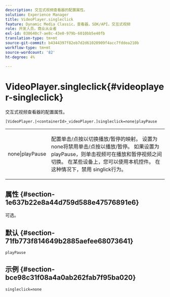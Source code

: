 ```yaml
---
description: 交互式视频查看器的配置属性。
solution: Experience Manager
title: VideoPlayer.singleclick
feature: Dynamic Media Classic，查看器，SDK/API，交互式视频
role: 开发人员，商业从业者
exl-id: 038640c7-ae8c-43e0-979b-6010bb5e40fb
translation-type: tm+mt
source-git-commit: b4344397f82eb7d2d61020909f4acc7fddea210b
workflow-type: tm+mt
source-wordcount: '82'
ht-degree: 4%

---
```


# VideoPlayer.singleclick{#videoplayer-singleclick}

交互式视频查看器的配置属性。

`[VideoPlayer.|<containerId>_videoPlayer.]singleclick=none|playPause`

<table id="table_441553CD34C94A58A9D7CBF772DEDDB6"> 
 <tbody> 
  <tr> 
   <td colname="col1"> <p> <span class="codeph"> none|playPause</span> </p> </td> 
   <td colname="col2"> <p> 配置单击/点按以切换播放/暂停的映射。 设置为<span class="codeph"> none</span>将禁用单击/点按以播放/暂停。 如果设置为<span class="codeph"> playPause</span>，则单击视频可在播放和暂停视频之间切换。 在某些设备上，您可以使用本机控件。 在这种情况下，禁用<span class="codeph"> singlick</span>行为。 </p> </td> 
  </tr> 
 </tbody> 
</table>

## 属性 {#section-1e637b22e8a44d759d588e47576891e6}

可选。

## 默认 {#section-71fb773f814649b2885aefee68073641}

`playPause`

## 示例 {#section-bce98c31f08a4a0ab262fab7f95ba020}

```
singleclick=none
```

